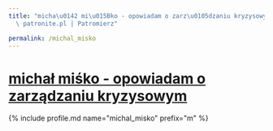 ```yaml
---
title: "micha\u0142 mi\u015Bko - opowiadam o zarz\u0105dzaniu kryzysowym | Statystyki\
  \ patronite.pl | Patromierz"

permalink: /michal_misko
---
```


# [michał miśko - opowiadam o zarządzaniu kryzysowym](https://patronite.pl/michal_misko)

{% include profile.md name="michal_misko" prefix="m" %}
